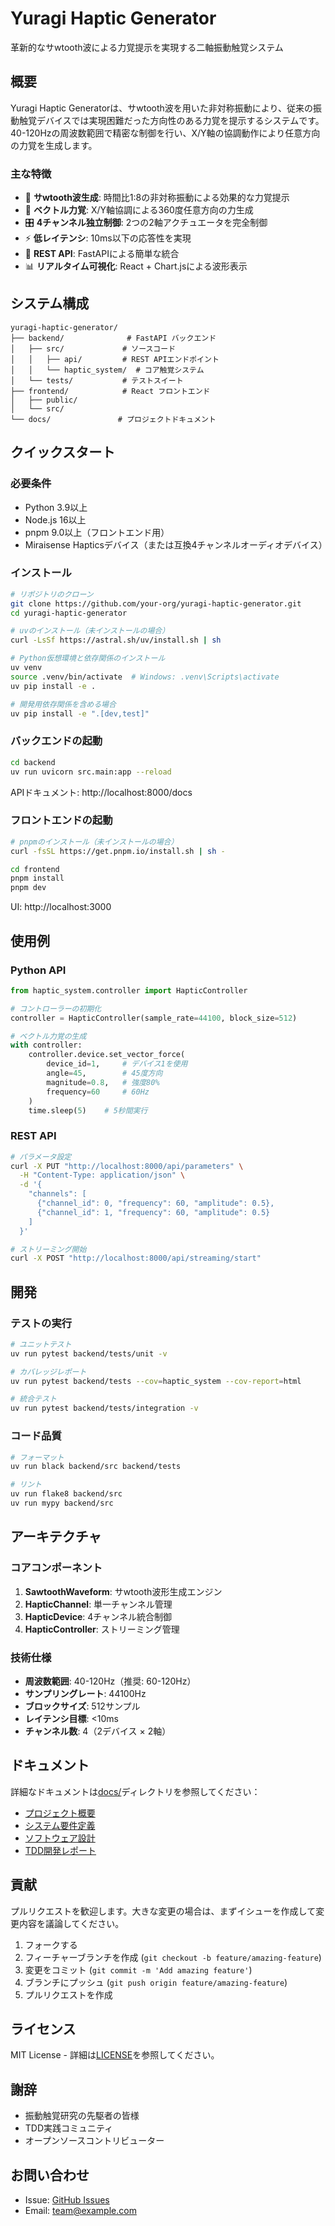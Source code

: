 # Yuragi Haptic Generator

革新的なサwtooth波による力覚提示を実現する二軸振動触覚システム

## 概要

Yuragi Haptic Generatorは、サwtooth波を用いた非対称振動により、従来の振動触覚デバイスでは実現困難だった方向性のある力覚を提示するシステムです。40-120Hzの周波数範囲で精密な制御を行い、X/Y軸の協調動作により任意方向の力覚を生成します。

### 主な特徴

- 🌊 **サwtooth波生成**: 時間比1:8の非対称振動による効果的な力覚提示
- 🎯 **ベクトル力覚**: X/Y軸協調による360度任意方向の力生成
- 🎛️ **4チャンネル独立制御**: 2つの2軸アクチュエータを完全制御
- ⚡ **低レイテンシ**: 10ms以下の応答性を実現
- 🔧 **REST API**: FastAPIによる簡単な統合
- 📊 **リアルタイム可視化**: React + Chart.jsによる波形表示

## システム構成

```
yuragi-haptic-generator/
├── backend/              # FastAPI バックエンド
│   ├── src/             # ソースコード
│   │   ├── api/         # REST APIエンドポイント
│   │   └── haptic_system/  # コア触覚システム
│   └── tests/           # テストスイート
├── frontend/            # React フロントエンド
│   ├── public/         
│   └── src/            
└── docs/               # プロジェクトドキュメント
```

## クイックスタート

### 必要条件

- Python 3.9以上
- Node.js 16以上
- pnpm 9.0以上（フロントエンド用）
- Miraisense Hapticsデバイス（または互換4チャンネルオーディオデバイス）

### インストール

```bash
# リポジトリのクローン
git clone https://github.com/your-org/yuragi-haptic-generator.git
cd yuragi-haptic-generator

# uvのインストール（未インストールの場合）
curl -LsSf https://astral.sh/uv/install.sh | sh

# Python仮想環境と依存関係のインストール
uv venv
source .venv/bin/activate  # Windows: .venv\Scripts\activate
uv pip install -e .

# 開発用依存関係を含める場合
uv pip install -e ".[dev,test]"
```

### バックエンドの起動

```bash
cd backend
uv run uvicorn src.main:app --reload
```

APIドキュメント: http://localhost:8000/docs

### フロントエンドの起動

```bash
# pnpmのインストール（未インストールの場合）
curl -fsSL https://get.pnpm.io/install.sh | sh -

cd frontend
pnpm install
pnpm dev
```

UI: http://localhost:3000

## 使用例

### Python API

```python
from haptic_system.controller import HapticController

# コントローラーの初期化
controller = HapticController(sample_rate=44100, block_size=512)

# ベクトル力覚の生成
with controller:
    controller.device.set_vector_force(
        device_id=1,     # デバイス1を使用
        angle=45,        # 45度方向
        magnitude=0.8,   # 強度80%
        frequency=60     # 60Hz
    )
    time.sleep(5)    # 5秒間実行
```

### REST API

```bash
# パラメータ設定
curl -X PUT "http://localhost:8000/api/parameters" \
  -H "Content-Type: application/json" \
  -d '{
    "channels": [
      {"channel_id": 0, "frequency": 60, "amplitude": 0.5},
      {"channel_id": 1, "frequency": 60, "amplitude": 0.5}
    ]
  }'

# ストリーミング開始
curl -X POST "http://localhost:8000/api/streaming/start"
```

## 開発

### テストの実行

```bash
# ユニットテスト
uv run pytest backend/tests/unit -v

# カバレッジレポート
uv run pytest backend/tests --cov=haptic_system --cov-report=html

# 統合テスト
uv run pytest backend/tests/integration -v
```

### コード品質

```bash
# フォーマット
uv run black backend/src backend/tests

# リント
uv run flake8 backend/src
uv run mypy backend/src
```

## アーキテクチャ

### コアコンポーネント

1. **SawtoothWaveform**: サwtooth波形生成エンジン
2. **HapticChannel**: 単一チャンネル管理
3. **HapticDevice**: 4チャンネル統合制御
4. **HapticController**: ストリーミング管理

### 技術仕様

- **周波数範囲**: 40-120Hz（推奨: 60-120Hz）
- **サンプリングレート**: 44100Hz
- **ブロックサイズ**: 512サンプル
- **レイテンシ目標**: <10ms
- **チャンネル数**: 4（2デバイス × 2軸）

## ドキュメント

詳細なドキュメントは[docs/](docs/)ディレクトリを参照してください：

- [プロジェクト概要](docs/01_project/project_summary.md)
- [システム要件定義](docs/02_requirements/system_requirements.md)
- [ソフトウェア設計](docs/03_design/software_design_mvp.md)
- [TDD開発レポート](backend/TDD_DEVELOPMENT_REPORT.md)

## 貢献

プルリクエストを歓迎します。大きな変更の場合は、まずイシューを作成して変更内容を議論してください。

1. フォークする
2. フィーチャーブランチを作成 (`git checkout -b feature/amazing-feature`)
3. 変更をコミット (`git commit -m 'Add amazing feature'`)
4. ブランチにプッシュ (`git push origin feature/amazing-feature`)
5. プルリクエストを作成

## ライセンス

MIT License - 詳細は[LICENSE](LICENSE)を参照してください。

## 謝辞

- 振動触覚研究の先駆者の皆様
- TDD実践コミュニティ
- オープンソースコントリビューター

## お問い合わせ

- Issue: [GitHub Issues](https://github.com/your-org/yuragi-haptic-generator/issues)
- Email: team@example.com